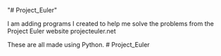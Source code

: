 "# Project_Euler" 

I am adding programs I created to help me solve the problems from the Project Euler website projecteuler.net

These are all made using Python.
#   P r o j e c t _ E u l e r  
 